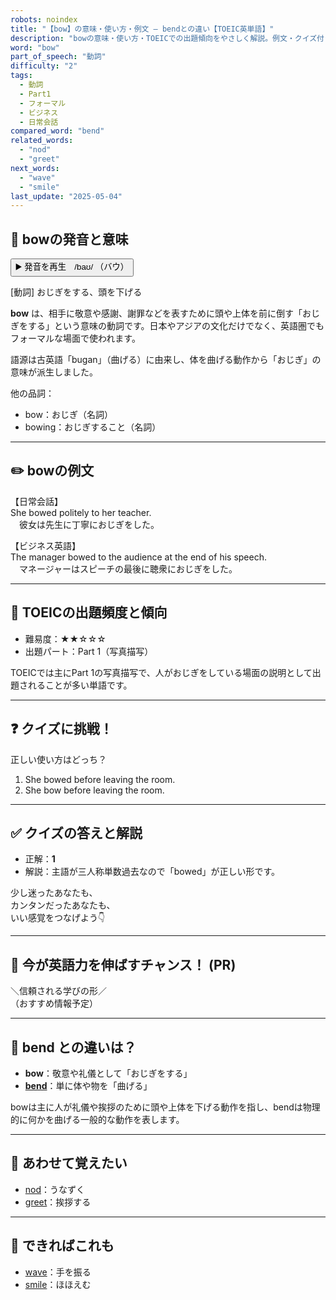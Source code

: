 ```yaml
---
robots: noindex
title: "【bow】の意味・使い方・例文 ― bendとの違い【TOEIC英単語】"
description: "bowの意味・使い方・TOEICでの出題傾向をやさしく解説。例文・クイズ付きでbendとの違いもわかりやすく学べます。"
word: "bow"
part_of_speech: "動詞"
difficulty: "2"
tags:
  - 動詞
  - Part1
  - フォーマル
  - ビジネス
  - 日常会話
compared_word: "bend"
related_words:
  - "nod"
  - "greet"
next_words:
  - "wave"
  - "smile"
last_update: "2025-05-04"
---
```


## 🔰 bowの発音と意味

<button class="play-audio" onclick="playTTS('bow')">
  <span class="play-audio-main">
    ▶️ 発音を再生　/baʊ/
  </span>
  <span class="play-audio-sub">
    （バウ）
  </span>
</button>

[動詞] おじぎをする、頭を下げる

**bow** は、相手に敬意や感謝、謝罪などを表すために頭や上体を前に倒す「おじぎをする」という意味の動詞です。日本やアジアの文化だけでなく、英語圏でもフォーマルな場面で使われます。

語源は古英語「bugan」（曲げる）に由来し、体を曲げる動作から「おじぎ」の意味が派生しました。

他の品詞：  
- bow：おじぎ（名詞）
- bowing：おじぎすること（名詞）

---

## ✏️ bowの例文

【日常会話】  
She bowed politely to her teacher.  
　彼女は先生に丁寧におじぎをした。

【ビジネス英語】  
The manager bowed to the audience at the end of his speech.  
　マネージャーはスピーチの最後に聴衆におじぎをした。

---

## 🎯 TOEICの出題頻度と傾向

- 難易度：★★☆☆☆
- 出題パート：Part 1（写真描写）

TOEICでは主にPart 1の写真描写で、人がおじぎをしている場面の説明として出題されることが多い単語です。

---

## ❓ クイズに挑戦！

正しい使い方はどっち？

1. She bowed before leaving the room.  
2. She bow before leaving the room.

---

## ✅ クイズの答えと解説

- 正解：**1**
- 解説：主語が三人称単数過去なので「bowed」が正しい形です。

少し迷ったあなたも、  
カンタンだったあなたも、  
いい感覚をつなげよう👇️

---

## 🚀 今が英語力を伸ばすチャンス！ (PR)

<div class="info-center">
＼信頼される学びの形／<br>  
（おすすめ情報予定）
</div>

---

## 🤔  bend との違いは？

- **bow**：敬意や礼儀として「おじぎをする」
- **[bend](/bend)**：単に体や物を「曲げる」

bowは主に人が礼儀や挨拶のために頭や上体を下げる動作を指し、bendは物理的に何かを曲げる一般的な動作を表します。

---

## 🧩 あわせて覚えたい

- [nod](/nod)：うなずく
- [greet](/greet)：挨拶する

---

## 📖 できればこれも

- [wave](/wave)：手を振る
- [smile](/smile)：ほほえむ

<!-- cvid: aid21_bid44 -->
